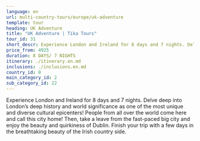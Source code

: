 ```yaml
---
language: en
url: multi-country-tours/europe/uk-adventure
template: tour
heading: UK Adventure
title: "UK Adventure | Tika Tours"
tour_id: 31
short_descr: Experience London and Ireland for 8 days and 7 nights. Delve deep into Londonâ€™s deep history and world significance as one of the most unique and diverse cultural epicenters! People from all over
price_from: 4925
duration: 8 DAYS/ 7 NIGHTS
itinerary: ./itinerary.en.md
inclusions: ./inclusions.en.md
country_id: 0
main_category_id: 2
sub_category_id: 22
---
```

Experience London and Ireland for 8 days and 7 nights. Delve deep into London’s deep
history and world significance as one of the most unique and diverse cultural epicenters!
People from all over the world come here and call this city home! Then, take a leave
from the fast\-paced big city and enjoy the beauty and quirkiness of Dublin. Finish
your trip with a few days in the breathtaking beauty of the Irish country side.